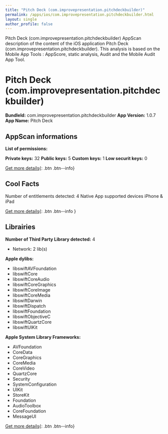 ```yaml
---
title: "Pitch Deck (com.improvepresentation.pitchdeckbuilder)"
permalink: /apps/ios/com.improvepresentation.pitchdeckbuilder.html
layout: single
author_profile: false
---
```

Pitch Deck (com.improvepresentation.pitchdeckbuilder) AppScan description of the content of the iOS application Pitch Deck (com.improvepresentation.pitchdeckbuilder). This analysis is based on the Mobile App Tools : AppScore, static analysis, Audit and the Mobile Audit App Tool.

# Pitch Deck (com.improvepresentation.pitchdeckbuilder)

**BundleId:** com.improvepresentation.pitchdeckbuilder
**App Version:** 1.0.7
**App Name:** Pitch Deck


## AppScan informations 

**List of permissions:** 
  
  
**Private keys:** 32
**Public keys:** 5
**Custom keys:** 1
**Low securit keys:** 0
  
[Get more details](/pricing.html){: .btn .btn--info}

## Cool Facts

Number of entitlements detected: 4
Native App
supported devices iPhone & iPad
  
[Get more details](/pricing.html){: .btn .btn--info }

## Librairies 
**Number of Third Party Library detected:** 4
- Network: 2 lib(s)


**Apple dylibs:**
- libswiftAVFoundation
- libswiftCore
- libswiftCoreAudio
- libswiftCoreGraphics
- libswiftCoreImage
- libswiftCoreMedia
- libswiftDarwin
- libswiftDispatch
- libswiftFoundation
- libswiftObjectiveC
- libswiftQuartzCore
- libswiftUIKit


**Apple System Library Frameworks:**
- AVFoundation
- CoreData
- CoreGraphics
- CoreMedia
- CoreVideo
- QuartzCore
- Security
- SystemConfiguration
- UIKit
- StoreKit
- Foundation
- AudioToolbox
- CoreFoundation
- MessageUI


  
[Get more details](/pricing.html){: .btn .btn--info}

